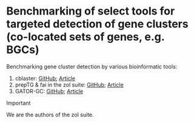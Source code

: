 # Benchmarking of select tools for targeted detection of gene clusters (co-located sets of genes, e.g. BGCs)

Benchmarking gene cluster detection by various bioinformatic tools:

1. cblaster: [GitHub](https://github.com/gamcil/cblaster); [Article](https://academic.oup.com/bioinformaticsadvances/article/1/1/vbab016/6342405) 
2. prepTG & fai in the zol suite: [GitHub](https://github.com/Kalan-Lab/zol); [Article](https://academic.oup.com/nar/article/53/3/gkaf045/8001966)
3. GATOR-GC: [GitHub](https://github.com/chevrettelab/gator-gc); [Article](https://academic.oup.com/nar/article/53/13/gkaf606/8192810)

> [!Important]
> We are the authors of the zol suite.


